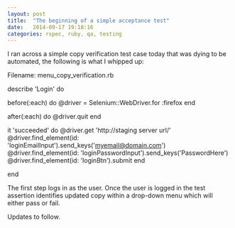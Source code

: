 ```yaml
---
layout: post
title:  "The beginning of a simple acceptance test"
date:   2014-09-17 19:18:16
categories: rspec, ruby, qa, testing
---
```


I ran across a simple copy verification test case today that was dying to be automated, the following is what I whipped up:

Filename: menu_copy_verification.rb

describe 'Login' do

  before(:each) do
    @driver = Selenium::WebDriver.for :firefox
  end

  after(:each) do
    @driver.quit
  end

  it 'succeeded' do
    @driver.get 'http://staging server url/'
    @driver.find_element(id: 'loginEmailInput').send_keys('myemail@domain.com')
    @driver.find_element(id: 'loginPasswordInput').send_keys('PasswordHere')
    @driver.find_element(id: 'loginBtn').submit
  end

end

The first step logs in as the user. Once the user is logged in the test assertion identifies updated copy within a drop-down menu which will either pass or fail. 

Updates to follow.

